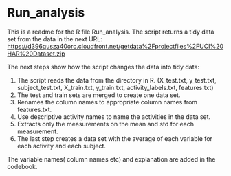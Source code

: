 # Run_analysis

This is a readme for the R file Run_analysis.
The script returns a tidy data set from the data in the next URL: https://d396qusza40orc.cloudfront.net/getdata%2Fprojectfiles%2FUCI%20HAR%20Dataset.zip

The next steps show how the script changes the data into tidy data:
1)  The script reads the data from the directory in R. (X_test.txt, y_test.txt, subject_test.txt, X_train.txt, y_train.txt, activity_labels.txt,
    features.txt)
2)  The test and train sets are merged to create one data set.
3)  Renames the column names to appropriate column names from features.txt.
4)  Use descriptive activity names to name the activities in the data set.
5)  Extracts only the measurements on the mean and std for each measurement.
5)  The last step creates a data set with the average of each variable for each activity and each subject.

The variable names( column names etc) and explanation are added in the codebook.
